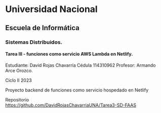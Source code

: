 # Universidad Nacional 
## Escuela de Informática 
### Sistemas Distribuidos.

#### Tarea III - funciones como servicio AWS Lambda en Netlify.

Estudiante: 
David Rojas Chavarría
Cédula
114310962
Profesor:
Armando Arce Orozco.

Ciclo II 2023

Proyecto backend de funciones como servicio hospedado en Netlify

Repositorio \
	https://github.com/DavidRojasChavarriaUNA/Tarea3-SD-FAAS